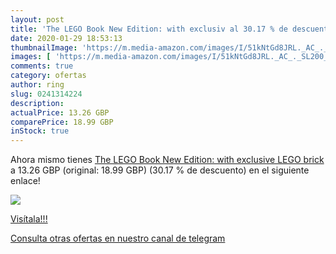 ```yaml
---
layout: post
title: 'The LEGO Book New Edition: with exclusiv al 30.17 % de descuento'
date: 2020-01-29 18:53:13
thumbnailImage: 'https://m.media-amazon.com/images/I/51kNtGd8JRL._AC_._SL200_.jpg'
images: [ 'https://m.media-amazon.com/images/I/51kNtGd8JRL._AC_._SL200_.jpg' ]
comments: true
category: ofertas
author: ring
slug: 0241314224
description:
actualPrice: 13.26 GBP
comparePrice: 18.99 GBP
inStock: true
---
```


Ahora mismo tienes [The LEGO Book New Edition: with exclusive LEGO brick](https://www.amazon.com/dp/0241314224/?tag=redken08-20) a 13.26 GBP (original: 18.99 GBP) (30.17 %  de descuento) en el siguiente enlace!

[![](https://m.media-amazon.com/images/I/51kNtGd8JRL._AC_._SL200_.jpg)](https://www.amazon.com/dp/0241314224/?tag=redken08-20)

[Visítala!!!](https://www.amazon.com/dp/0241314224/?tag=redken08-20)

[Consulta otras ofertas en nuestro canal de telegram](https://t.me/s/ofertas25)
